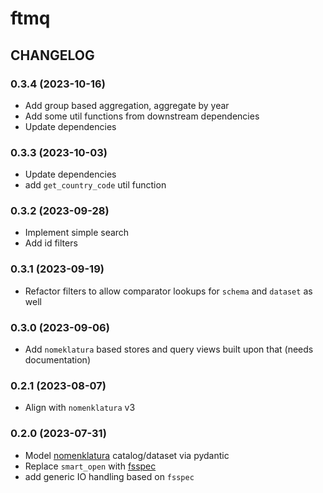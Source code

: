 # ftmq

## CHANGELOG

### 0.3.4 (2023-10-16)

- Add group based aggregation, aggregate by year
- Add some util functions from downstream dependencies
- Update dependencies

### 0.3.3 (2023-10-03)

- Update dependencies
- add `get_country_code` util function

### 0.3.2 (2023-09-28)

- Implement simple search
- Add id filters

### 0.3.1 (2023-09-19)

- Refactor filters to allow comparator lookups for `schema` and `dataset` as well

### 0.3.0 (2023-09-06)

- Add `nomeklatura` based stores and query views built upon that (needs documentation)

### 0.2.1 (2023-08-07)

- Align with `nomenklatura` v3

### 0.2.0 (2023-07-31)

- Model [nomenklatura](https://github.com/opensanctions/nomenklatura) catalog/dataset via pydantic
- Replace `smart_open` with [fsspec](https://github.com/fsspec/filesystem_spec)
- add generic IO handling based on `fsspec`
